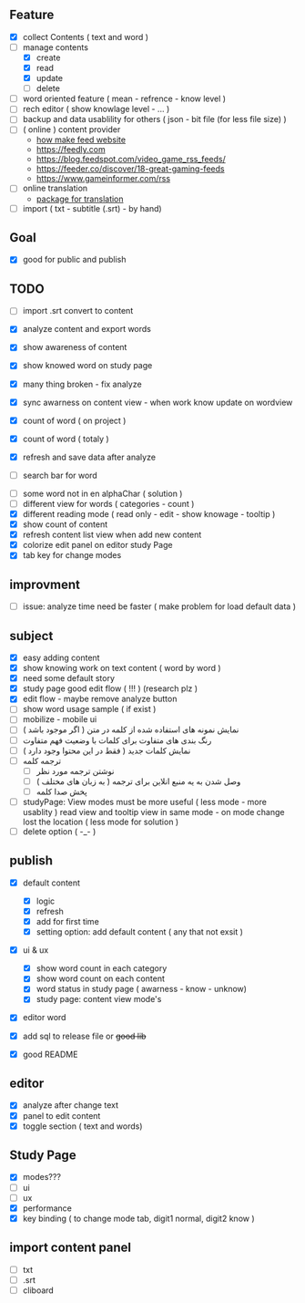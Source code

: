 

## Feature
- [x] collect Contents ( text and word )
- [ ] manage contents
  - [x] create
  - [x] read
  - [x] update
  - [ ] delete
- [ ] word oriented feature ( mean - refrence - know level )
- [ ] rech editor ( show knowlage level - ... )
- [ ] backup and data usablility for others ( json - bit file (for less file size) )
- [ ] ( online ) content provider
  - [how make feed website](https://themeisle.com/blog/news-aggregator-websites-examples/)
  - https://feedly.com
  - https://blog.feedspot.com/video_game_rss_feeds/
  - https://feeder.co/discover/18-great-gaming-feeds
  - https://www.gameinformer.com/rss
- [ ] online translation
  - [package for translation](https://pub.dev/packages/translator)
- [ ] import ( txt - subtitle (.srt) - by hand)

## Goal
* [x] good for public and publish

## TODO
* [ ] import .srt convert to content
* [x] analyze content and export words
* [x] show awareness of content
* [x] show knowed word on study page

* [x] many thing broken - fix analyze
* [x] sync awarness on content view - when work know update on wordview
* [x] count of word ( on project )
* [x] count of word ( totaly )
* [x] refresh and save data after analyze
* [ ] search bar for word
- [ ] some word not in en alphaChar ( solution )
- [ ] different view for words ( categories - count )
- [x] different reading mode ( read only - edit - show knowage - tooltip )
- [x] show count of content
- [x] refresh content list view when add new content
- [x] colorize edit panel on editor study Page 
- [x] tab key for change modes

## improvment
- [ ] issue: analyze time need be faster ( make problem for load default data )

## subject

- [x] easy adding content
- [x] show knowing work on text content ( word by word )
- [x] need some default story
- [x] study page good edit flow ( !!! ) (research plz )
- [x] edit flow - maybe remove analyze button
- [ ] show word usage sample ( if exist )
- [ ] mobilize - mobile ui
- [ ] نمایش نمونه های استفاده شده از کلمه در متن ( اگر موجود باشد )
- [ ] رنگ بندی های متفاوت برای کلمات با وضعیت فهم متفاوت
- [ ] نمایش کلمات جدید ( فقط در این محتوا وجود دارد )
- [ ] ترجمه کلمه
  - [ ] نوشتن ترجمه مورد نظر
  - [ ] وصل شدن به یه منبع انلاین برای ترجمه ( به زبان های مختلف )
  - [ ] پخش صدا کلمه
- [ ] studyPage: View modes must be more useful ( less mode - more usablity ) read view and tooltip view in same mode - on mode change lost the location ( less mode for solution )
- [ ] delete option ( -_- )

## publish
- [x] default content
  - [x] logic
  - [x] refresh
  - [x] add for first time
  - [x] setting option: add default content ( any that not exsit )
- [x] ui & ux
  - [x] show word count in each category
  - [x] show word count on each content
  - [x] word status in study page ( awarness - know - unknow)
  - [x] study page: content view mode's
- [x] editor word
- [x] add sql to release file or ~~good lib~~
- [x] good README


## editor
- [x] analyze after change text
- [x] panel to edit content
- [x] toggle section ( text and words)

## Study Page
- [x] modes???
- [ ] ui
- [ ] ux
- [x] performance
- [x] key binding ( to change mode tab, digit1 normal, digit2 know )

## import content panel
- [ ] txt
- [ ] .srt
- [ ] cliboard